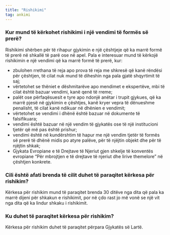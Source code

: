```yaml
---
title: "Rishikimi"
tag: ankimi
---
```


### Kur mund të kërkohet rishikimi i një vendimi të formës së prerë?

Rishikimi shërben për të rihapur gjykimin e një çështjeje që ka marrë formë të prerë në shkallë të parë ose në apel. Pala e interesuar mund të kërkojë rishikimin e një vendimi që ka marrë formë të prerë, kur:

* zbulohen rrethana të reja apo prova të reja me shkresë që kanë rëndësi për çështjen, të cilat nuk mund të diheshin nga pala gjatë shqyrtimit të saj;
* vërtetohet se thëniet e dëshmitarëve apo mendimet e ekspertëve, mbi të cilat është bazuar vendimi, kanë qenë të rreme;
* palët ose përfaqësuesit e tyre apo ndonjë anëtar i trupit gjykues, që ka marrë pjesë në gjykimin e çështjes, kanë kryer vepra të dënueshme penalisht, të cilat kanë ndikuar në dhënien e vendimit;
* vërtetohet se vendimi i dhënë është bazuar në dokumente të falsifikuara;
* vendimi është bazuar në një vendim të gjykatës ose të një institucioni tjetër që më pas është prishur;
* vendimi është në kundërshtim të hapur me një vendim tjetër të formës së prerë të dhënë midis po atyre palëve, për të njëjtin objekt dhe për të njëjtin shkak;
* Gjykata Evropiane e të Drejtave të Njeriut gjen shkelje të konventës evropiane “Për mbrojtjen e të drejtave të njeriut dhe lirive themelore” në çështjen konkrete.

### Cili është afati brenda të cilit duhet të paraqitet kërkesa për rishikim?

Kërkesa për rishikim mund të paraqitet brenda 30 ditëve nga dita që pala ka marrë dijeni për shkakun e rishikimit, por në çdo rast jo më vonë se një vit nga dita që ka lindur shkaku i rishikimit.

### Ku duhet të paraqitet kërkesa për rishikim?

Kërkesa për rishikim duhet të paraqitet përpara Gjykatës së Lartë.
